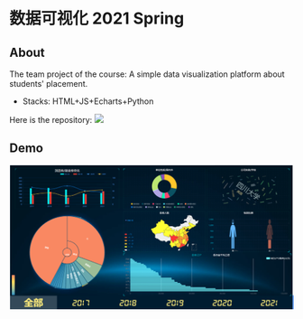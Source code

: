 # 数据可视化 2021 Spring

## About
The team project of the course: A simple data visualization platform about students' placement.

- Stacks: HTML+JS+Echarts+Python

Here is the repository: [![](https://img.shields.io/badge/Gitee-DV-blue)](https://gitee.com/bigmacplus/data-visualization)


## Demo
![Demo](./assets/数据可视化.png)